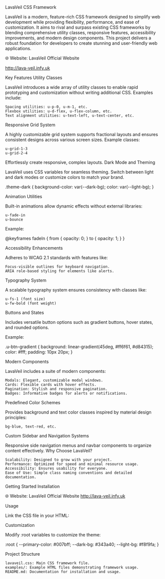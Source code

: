 LavaVeil CSS Framework

LavaVeil is a modern, feature-rich CSS framework designed to simplify web development while providing flexibility, performance, and ease of customization. It aims to rival and surpass existing CSS frameworks by blending comprehensive utility classes, responsive features, accessibility improvements, and modern design components. This project delivers a robust foundation for developers to create stunning and user-friendly web applications.

🌐 Website: LavaVeil Official Website

http://lava-veil.infy.uk


Key Features
Utility Classes

LavaVeil introduces a wide array of utility classes to enable rapid prototyping and customization without writing additional CSS. Examples include:

    Spacing utilities: u-p-0, u-m-1, etc.
    Flexbox utilities: u-d-flex, u-flex-column, etc.
    Text alignment utilities: u-text-left, u-text-center, etc.

Responsive Grid System

A highly customizable grid system supports fractional layouts and ensures consistent designs across various screen sizes. Example classes:

    u-grid-1-3
    u-grid-2-4

Effortlessly create responsive, complex layouts.
Dark Mode and Theming

LavaVeil uses CSS variables for seamless theming. Switch between light and dark modes or customize colors to match your brand.

.theme-dark {
  background-color: var(--dark-bg);
  color: var(--light-bg);
}

Animation Utilities

Built-in animations allow dynamic effects without external libraries:

    u-fade-in
    u-bounce

Example:

@keyframes fadeIn {
  from { opacity: 0; }
  to { opacity: 1; }
}

Accessibility Enhancements

Adheres to WCAG 2.1 standards with features like:

    Focus-visible outlines for keyboard navigation.
    ARIA role-based styling for elements like alerts.

Typography System

A scalable typography system ensures consistency with classes like:

    u-fs-1 (font size)
    u-fw-bold (font weight)

Buttons and States

Includes versatile button options such as gradient buttons, hover states, and rounded options.

Example:

.u-btn-gradient {
  background: linear-gradient(45deg, #ff6f61, #d84315);
  color: #fff;
  padding: 10px 20px;
}

Modern Components

LavaVeil includes a suite of modern components:

    Modals: Elegant, customizable modal windows.
    Cards: Flexible cards with hover effects.
    Pagination: Stylish and responsive pagination.
    Badges: Informative badges for alerts or notifications.

Predefined Color Schemes

Provides background and text color classes inspired by material design principles:

    bg-blue, text-red, etc.

Custom Sidebar and Navigation Systems

Responsive side navigation menus and navbar components to organize content effectively.
Why Choose LavaVeil?

    Scalability: Designed to grow with your project.
    Performance: Optimized for speed and minimal resource usage.
    Accessibility: Ensures usability for everyone.
    Ease of Use: Simple class naming conventions and detailed documentation.

Getting Started
Installation

🌐 Website: LavaVeil Official Website
http://lava-veil.infy.uk


Usage

Link the CSS file in your HTML:

<link rel="stylesheet" href="lavaveil.css">

Customization

Modify :root variables to customize the theme:

:root {
  --primary-color: #007bff;
  --dark-bg: #343a40;
  --light-bg: #f8f9fa;
}

Project Structure

    lavaveil.css: Main CSS framework file.
    examples/: Example HTML files demonstrating framework usage.
    README.md: Documentation for installation and usage.

